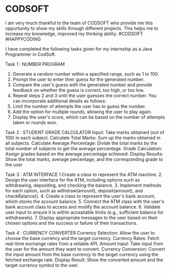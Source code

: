 # CODSOFT
I am very much thankful to the team of CODSOFT who provide me this oppurtunity to show my skills through different projects. This helps me to increase my knowledge, improved my thinking ability. #CODSOFT  #HAPPYCODING

I have completed the following tasks given for my internship as a Java Programmer in CodSoft.

Task 1 : NUMBER PROGRAM
1. Generate a random number within a specified range, such as 1 to 100.
2. Prompt the user to enter their guess for the generated number.
3. Compare the user's guess with the generated number and provide feedback on whether the guess is correct, too high, or too low.
4. Repeat steps 2 and 3 until the user guesses the correct number.
You can incorporate additional details as follows:
5. Limit the number of attempts the user has to guess the number.
6. Add the option for multiple rounds, allowing the user to play again.
7. Display the user's score, which can be based on the number of attempts taken or rounds won.


Task 2 : STUDENT GRADE CALCULATOR
 Input: Take marks obtained (out of 100) in each subject.
 Calculate Total Marks: Sum up the marks obtained in all subjects.
 Calculate Average Percentage: Divide the total marks by the total number of subjects to get the average percentage.
 Grade Calculation: Assign grades based on the average percentage achieved.
 Display Results: Show the total marks, average percentage, and the corresponding grade to the user


Task 3 : ATM INTERFACE
1.Create a class to represent the ATM machine.
2. Design the user interface for the ATM, including options such as withdrawing, depositing, and checking the balance.
3. Implement methods for each option, such as withdraw(amount), deposit(amount), and checkBalance().
4. Create a class to represent the user's bank account, which stores the account balance.
5. Connect the ATM class with the user's bank account class to access and modify the account balance.
6. Validate user input to ensure it is within acceptable limits (e.g., sufficient balance for withdrawals).
7. Display appropriate messages to the user based on their chosen options and the success or failure of their transactions.


Task 4 : CURRENCY CONVERTER
Currency Selection: Allow the user to choose the base currency and the target currency.
Currency Rates: Fetch real-time exchange rates from a reliable API.
Amount Input: Take input from the user for the amount they want to convert.
Currency Conversion: Convert the input amount from the base currency to the target currency using the fetched exchange rate.
Display Result: Show the converted amount and the target currency symbol to the user.
